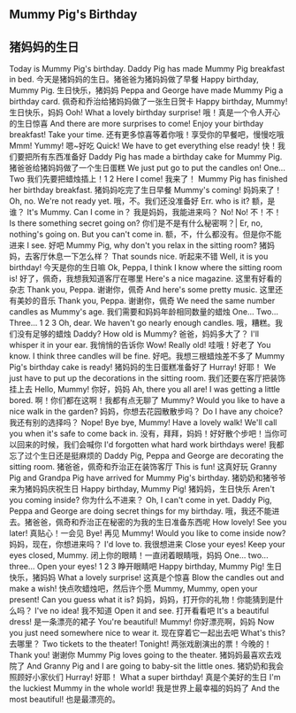 ## Mummy Pig's Birthday
## 猪妈妈的生日

Today is Mummy Pig's birthday. Daddy Pig has made Mummy Pig breakfast in bed.
今天是猪妈妈的生日。猪爸爸为猪妈妈做了早餐
Happy birthday, Mummy Pig.
生日快乐，猪妈妈
Peppa and George have made Mummy Pig a birthday card.
佩奇和乔治给猪妈妈做了一张生日贺卡
Happy birthday, Mummy!
生日快乐，妈妈
Ooh! What a lovely birthday surprise!
哦！真是一个令人开心的生日惊喜
And there are more surprises to come! Enjoy your birthday breakfast! Take your time.
还有更多惊喜等着你哦！享受你的早餐吧，慢慢吃哦
Mmm! Yummy!
嗯~好吃
Quick! We have to get everything else ready!
快！我们要把所有东西准备好
Daddy Pig has made a birthday cake for Mummy Pig.
猪爸爸给猪妈妈做了一个生日蛋糕
We just put go to put the candles on! One... Two
我们先要把蜡烛插上！1 2
Here I come!
我来了！
Mummy Pig has finished her birthday breakfast.
猪妈妈吃完了生日早餐
Mummy's coming!
妈妈来了！
Oh, no. We're not ready yet.
哦，不。我们还没准备好
Err. who is it?
额，是谁？
It's Mummy. Can I come in？
我是妈妈，我能进来吗？
No! No!
不！不！
Is there something secret going on?
你们是不是有什么秘密啊？|
Er, no, nothing's going on. But you can't come in.
额，不，什么都没有。但是你不能进来
I see.
好吧
Mummy Pig, why don't you relax in the sitting room?
猪妈妈，去客厅休息一下怎么样？
That sounds nice.
听起来不错
Well, it is you birthday!
今天是你的生日嘛
Ok, Peppa, I think I know where the sitting room is!
好了，佩奇，我想我知道客厅在哪里
Here's a nice magazine.
这里有好看的杂志
Thank you, Peppa.
谢谢你，佩奇
And here's some pretty music.
这里还有美妙的音乐
Thank you, Peppa.
谢谢你，佩奇
We need the same number candles as Mummy's age.
我们需要和妈妈年龄相同数量的蜡烛
One... Two... Three...
1 2 3
Oh, dear. We haven't go nearly enough candles.
哦，糟糕。我们没有足够的蜡烛
Daddy? How old is Mummy?
爸爸，妈妈多大了？
I'll whisper it in your ear.
我悄悄的告诉你
Wow! Really old!
哇哦！好老了
You know. I think three candles will be fine.
好吧。我想三根蜡烛差不多了
Mummy Pig's birthday cake is ready!
猪妈妈的生日蛋糕准备好了
Hurray!
好耶！
We just have to put up the decorations in the sitting room.
我们还要在客厅把装饰挂上去
Hello, Mummy!
你好，妈妈
Ah, there you all are! I was getting a little bored.
啊！你们都在这啊！我都有点无聊了
Mummy? Would you like to have a nice walk in the garden?
妈妈，你想去花园散散步吗？
Do I have any choice?
我还有别的选择吗？
Nope! Bye bye, Mummy! Have a lovely walk! We'll call you when it's safe to come back in.
没有，拜拜，妈妈！好好散个步吧！当你可以回来的时候，我们会喊你
I'd forgotten what hard work birthdays were!
我都忘了过个生日还是挺麻烦的
Daddy Pig, Peppa and George are decorating the sitting room.
猪爸爸，佩奇和乔治正在装饰客厅
This is fun!
这真好玩
Granny Pig and Grandpa Pig have arrived for Mummy Pig's birthday.
猪奶奶和猪爷爷来为猪妈妈庆祝生日
Happy birthday, Mummy Pig!
猪妈妈，生日快乐
Aren't you coming inside?
你为什么不进来？
Oh, I can't come in yet. Daddy Pig, Peppa and George are doing secret things for my birthday.
哦，我还不能进去。猪爸爸，佩奇和乔治正在秘密的为我的生日准备东西呢
How lovely! See you later!
真贴心！一会见
Bye!
再见
Mummy! Would you like to come inside now?
妈妈，现在，你想进来吗？
I'd love to.
我很想进来
Close your eyes! Keep your eyes closed, Mummy.
闭上你的眼睛！一直闭着眼睛哦，妈妈
One... two... three... Open your eyes!
1 2 3 睁开眼睛吧
Happy birthday, Mummy Pig!
生日快乐，猪妈妈
What a lovely surprise!
这真是个惊喜
Blow the candles out and make a wish!
快点吹蜡烛吧，然后许个愿
Mummy, Mummy, open your present! Can you guess what it is?
妈妈，妈妈，打开你的礼物！你能猜到是什么吗？
I've no idea!
我不知道
Open it and see.
打开看看吧
It's a beautiful dress!
是一条漂亮的裙子
You're beautiful! Mummy!
你好漂亮啊，妈妈
Now you just need somewhere nice to wear it.
现在穿着它一起出去吧
What's this?
去哪里？
Two tickets to the theater! Tonight!
两张戏剧演出的票！今晚的！
Thank you!
谢谢你
Mummy Pig loves going to the theater.
猪妈妈最喜欢去戏院了
And Granny Pig and I are going to baby-sit the little ones.
猪奶奶和我会照顾好小家伙们
Hurray!
好耶！
What a super birthday!
真是个美好的生日
I'm the luckiest Mummy in the whole world!
我是世界上最幸福的妈妈了
And the most beautiful!
也是最漂亮的。
